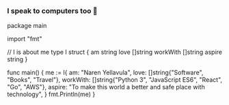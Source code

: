 ### I speak to computers too 👋

<!--
**pbatista27/pbatista27** is a ✨ _special_ ✨ repository because its `README.md` (this file) appears on your GitHub profile.

Here are some ideas to get you started:

- 🔭 I’m currently working on ...
- 🌱 I’m currently learning ...
- 👯 I’m looking to collaborate on ...
- 🤔 I’m looking for help with ...
- 💬 Ask me about ...
- 📫 How to reach me: ...
- 😄 Pronouns: ...
- ⚡ Fun fact: ...
-->

package main

import "fmt"

// I is about me
type I struct {
	am       string
	love     []string
	workWith []string
	aspire   string
}

func main() {
	me := I{
		am:       "Naren Yellavula",
		love:     []string{"Software", "Books", "Travel"},
		workWith: []string{"Python 3", "JavaScript ES6", "React", "Go", "AWS"},
		aspire:   "To make this world a better and safe place with technology",
	}
	fmt.Println(me)
}


